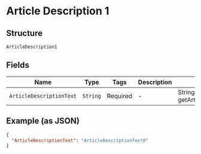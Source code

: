 
# Article Description 1

## Structure

`ArticleDescription1`

## Fields

| Name | Type | Tags | Description | Getter | Setter |
|  --- | --- | --- | --- | --- | --- |
| `ArticleDescriptionText` | `String` | Required | - | String getArticleDescriptionText() | setArticleDescriptionText(String articleDescriptionText) |

## Example (as JSON)

```json
{
  "ArticleDescriptionText": "ArticleDescriptionText8"
}
```

